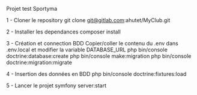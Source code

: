Projet test Sportyma

1 - Cloner le repository
 git clone git@gitlab.com:ahutet/MyClub.git

2 - Installer les dependances
  composer install

3 - Création et connection BDD
Copier/coller le contenu du .env dans .env.local et modifier la variable DATABASE_URL
  php bin/console doctrine:database:create
  php bin/console make:migration
  php bin/console doctrine:migration:migrate

4 - Insertion des données en BDD
  php bin/console doctrine:fixtures:load

5 - Lancer le projet
  symfony server:start
